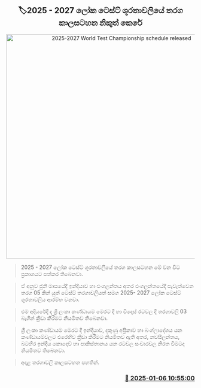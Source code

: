 <p align='center'><b><h2 align='center' title='2025-2027 World Test Championship schedule released'>🏷2025 - 2027 ලෝක ටෙස්ට් ශූරතාවලියේ තරග කාලසටහන නිකුත් කෙරේ</h2></b></p>
<p align='center'><img src='https://helakuru.sgp1.cdn.digitaloceanspaces.com/esana/images/lib/world-test-championship-2025.jpg' width='600' alt='2025-2027 World Test Championship schedule released'></p>

> 2025 - 2027 ලෝක ටෙස්ට් ශූරතාවලියේ තරග කාලසටහන මේ වන විට ප්‍රකාශයට පත්කර තිබෙනවා.

> ඒ අනුව ජුනි මාසයේදී ඉන්දියාව හා එංගලන්තය අතර එංගලන්තයේදී පැවැත්වෙන තරග 05 කින් යුත් ටෙස්ට් තරගාවලියත් සමග 2025- 2027 ලෝක ටෙස්ට් ශූරතාවලිය ආරම්භ වනවා.

> එම අදියරේදී ද ශ්‍රී ලංකා කණ්ඩායම මෙරට දී හා විදෙස් රටවල දී තරගාවලි 03 බැගින් ක්‍රීඩා කිරීමට නියමිතව තිබෙනවා.

> ශ්‍රී ලංකා කණ්ඩායම මෙරට දී ඉන්දියාව, දකුණු අප්‍රිකාව හා බංග්ලාදේශය යන කණ්ඩායම්වලට එරෙහිව ක්‍රීඩා කිරීමට නියමිතව ඇති අතර, නවසීලන්තය, බටහිර ඉන්දීය කොදෙව් හා පාකිස්තානය යන රටවල සංචාරවල නිරත වීමටද නියමිතව තිබෙනවා.

> අදාළ තරගාවලි කාලසටහන පහතින්. 



<h3 align='right'><a href='https://www.helakuru.lk/esana/p/106343/'>📅 2025-01-06 10:55:00</a></h3>
